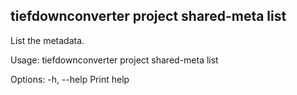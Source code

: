 ## tiefdownconverter project shared-meta list

List the metadata.

Usage: tiefdownconverter project shared-meta list

Options:
  -h, --help  Print help

